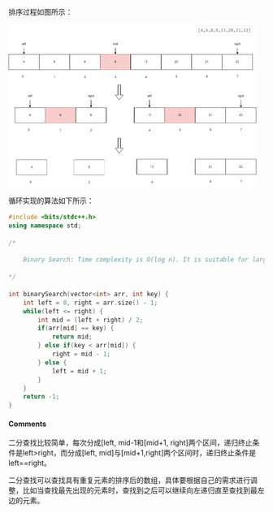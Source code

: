 排序过程如图所示：

<img src="..\..\pic\binarySearch.jpg" style="zoom: 50%;" />

循环实现的算法如下所示：

```c++
#include <bits/stdc++.h>
using namespace std;

/*

	Binary Search: Time complexity is O(log n). It is suitable for large and sorted data sets.

*/

int binarySearch(vector<int> arr, int key) {
    int left = 0, right = arr.size() - 1;
    while(left <= right) {
        int mid = (left + right) / 2;
        if(arr[mid] == key) {
            return mid;
        } else if(key < arr[mid]) {
            right = mid - 1;
        } else {
            left = mid + 1;
        }
    }
    return -1;
}

```

#### Comments

二分查找比较简单，每次分成[left, mid-1和[mid+1, right]两个区间，递归终止条件是left>right，而分成[left, mid]与[mid+1,right]两个区间时，递归终止条件是left==right。

二分查找可以查找具有重复元素的排序后的数组，具体要根据自己的需求进行调整，比如当查找最先出现的元素时，查找到之后可以继续向左递归直至查找到最左边的元素。
